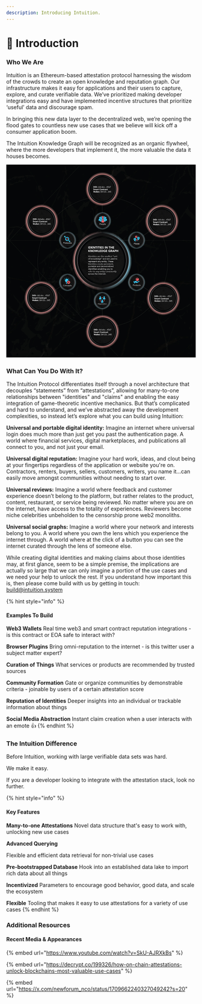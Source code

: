 ```yaml
---
description: Introducing Intuition.
---
```


# 👋 Introduction

### Who We Are

Intuition is an Ethereum-based attestation protocol harnessing the wisdom of the crowds to create an open knowledge and reputation graph. Our infrastructure makes it easy for applications and their users to capture, explore, and curate verifiable data. We’ve prioritized making developer integrations easy and have implemented incentive structures that prioritize ‘useful’ data and discourage spam.

In bringing this new data layer to the decentralized web, we’re opening the flood gates to countless new use cases that we believe will kick off a consumer application boom.

The Intuition Knowledge Graph will be recognized as an organic flywheel, where the more developers that implement it, the more valuable the data it houses becomes.

![](.gitbook/assets/intuition-who-we-are.jpeg)

### What Can You Do With It?

The Intuition Protocol differentiates itself through a novel architecture that decouples “statements” from “attestations”, allowing for many-to-one relationships between "identities" and "claims" and enabling the easy integration of game-theoretic incentive mechanics. But that’s complicated and hard to understand, and we’ve abstracted away the development complexities, so instead let’s explore what you can build using Intuition:

**Universal and portable digital identity:** Imagine an internet where universal login does much more than just get you past the authentication page. A world where financial services, digital marketplaces, and publications all connect to you, and not just your email.

**Universal digital reputation:** Imagine your hard work, ideas, and clout being at your fingertips regardless of the application or website you're on. Contractors, renters, buyers, sellers, customers, writers, you name it…can easily move amongst communities without needing to start over.

**Universal reviews:** Imagine a world where feedback and customer experience doesn’t belong to the platform, but rather relates to the product, content, restaurant, or service being reviewed. No matter where you are on the internet, have access to the totality of experiences. Reviewers become niche celebrities unbeholden to the censorship prone web2 monoliths.

**Universal social graphs:** Imagine a world where your network and interests belong to you. A world where you own the lens which you experience the internet through. A world where at the click of a button you can see the internet curated through the lens of someone else.

While creating digital identities and making claims about those identities may, at first glance, seem to be a simple premise, the implications are actually so large that we can only imagine a portion of the use cases and we need your help to unlock the rest. If you understand how important this is, then please come build with us by getting in touch: build@intuition.system

{% hint style="info" %}
#### Examples To Build

**Web3 Wallets** Real time web3 and smart contract reputation integrations - is this contract or EOA safe to interact with?

**Browser Plugins** Bring omni-reputation to the internet - is this twitter user a subject matter expert?

**Curation of Things** What services or products are recommended by trusted sources

**Community Formation** Gate or organize communities by demonstrable criteria - joinable by users of a certain attestation score

**Reputation of Identities** Deeper insights into an individual or trackable information about things

**Social Media Abstraction** Instant claim creation when a user interacts with an emote 👍
{% endhint %}

### The Intuition Difference

Before Intuition, working with large verifiable data sets was hard.

We make it easy.

If you are a developer looking to integrate with the attestation stack, look no further.

{% hint style="info" %}
#### Key Features

**Many-to-one Attestations** Novel data structure that's easy to work with, unlocking new use cases

**Advanced Querying**

Flexible and efficient data retrieval for non-trivial use cases

**Pre-bootstrapped Database** Hook into an established data lake to import rich data about all things

**Incentivized** Parameters to encourage good behavior, good data, and scale the ecosystem

**Flexible** Tooling that makes it easy to use attestations for a variety of use cases
{% endhint %}

### Additional Resources

#### Recent Media & Appearances

{% embed url="https://www.youtube.com/watch?v=SkU-AJRXkBs" %}

{% embed url="https://decrypt.co/199326/how-on-chain-attestations-unlock-blockchains-most-valuable-use-cases" %}

{% embed url="https://x.com/newforum_nco/status/1709662240327049242?s=20" %}
